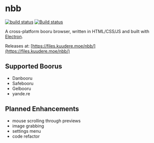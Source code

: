 # nbb
[![build status](https://git.kuudere.moe/pikdum/nbb/badges/develop/build.svg)](https://git.kuudere.moe/pikdum/nbb/commits/develop)
[![Build status](https://ci.appveyor.com/api/projects/status/sigqlsry9q597dgt?svg=true)](https://ci.appveyor.com/project/pikdum/nbb)


A cross-platform booru browser, written in HTML/CSS/JS and built with [Electron](https://electron.atom.io/).

Releases at: [https://files.kuudere.moe/nbb/](https://files.kuudere.moe/nbb/)

## Supported Boorus

* Danbooru
* Safebooru
* Gelbooru
* yande.re

## Planned Enhancements

* mouse scrolling through previews
* image grabbing
* settings menu
* code refactor

